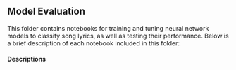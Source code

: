 ## Model Evaluation
This folder contains notebooks for training and tuning neural network models to classify song lyrics, as well as testing their performance. Below is a brief description of each notebook included in this folder:

#### Descriptions
